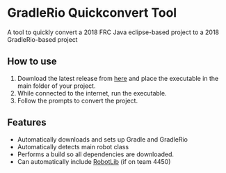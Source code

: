 # GradleRio Quickconvert Tool
A tool to quickly convert a 2018 FRC Java eclipse-based project to a 2018 GradleRio-based project

## How to use

1. Download the latest release from [here](https://github.com/ORF-4450/GradleRioQuickconvert/releases/latest) and place the executable in the main folder of your project.
2. While connected to the internet, run the executable.
3. Follow the prompts to convert the project.

## Features

* Automatically downloads and sets up Gradle and GradleRio
* Automatically detects main robot class
* Performs a build so all dependencies are downloaded.
* Can automatically include [RobotLib](http://github.com/ORF-4450/RobotLib) (if on team 4450)
